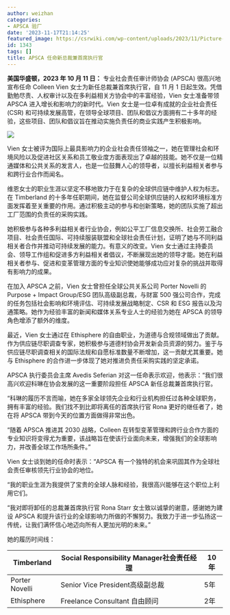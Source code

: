 ```yaml
---
author: weizhan
categories:
- APSCA 验厂
date: '2023-11-17T21:14:25'
featured_image: https://csrwiki.com/wp-content/uploads/2023/11/Picture-1.jpg
id: 1343
tags: []
title: APSCA 任命新总裁兼首席执行官
---
```


**美国华盛顿，2023 年 10 月 11 日：** 专业社会责任审计师协会 (APSCA) 很高兴地宣布任命 Colleen Vien
女士为新任总裁兼首席执行官，自 11 月 1 日起生效。凭借勤勉尽责、人权审计以及在多利益相关方协会中的丰富经验，Vien 女士准备带领 APSCA
进入增长和影响力的新时代。Vien 女士是一位卓有成就的企业社会责任 (CSR)
和可持续发展高管，在领导全球项目、团队和倡议方面拥有二十多年的经验，这些项目、团队和倡议旨在推动实施负责任的商业实践产生积极影响。

![](https://csrwiki.com/wp-content/uploads/2023/11/Picture-1.jpg)

Vien
女士被评为国际上最具影响力的企业社会责任领袖之一，她在管理社会和环境风险以及促进社区关系和员工敬业度方面表现出了卓越的技能。她不仅是一位精通媒体和公共关系的发言人，也是一位鼓舞人心的领导者，以擅长利益相关者参与和跨行业合作而闻名。

维恩女士的职业生涯以坚定不移地致力于在复杂的全球供应链中维护人权为标志。在 Timberland
的十多年任职期间，她在监督公司全球供应链的人权和环境标准方面发挥着至关重要的作用。通过积极主动的参与和创新策略，她的团队实施了超出工厂范围的负责任的采购实践。

她积极参与各种多利益相关者行业协会，例如公平工厂信息交换所、社会劳工融合项目、社会责任国际、可持续服装联盟和全球社会责任计划，证明了她与不同利益相关者合作并推动可持续发展的能力。有意义的改变。Vien
女士通过主持委员会、领导工作组和促进多方利益相关者倡议，不断展现出她的领导才能。她在利益相关者参与、促进和变革管理方面的专业知识使她能够成功应对复杂的挑战并取得有影响力的成果。

在加入 APSCA 之前，Vien 女士曾担任全球公共关系公司 Porter Novelli 的 Purpose + Impact Group/ESG
团队高级副总裁，与财富 500 强公司合作，完成的任务包括社会影响和环境评估、可持续发展战略制定、CSR 和 ESG
报告以及沟通策略。她作为经验丰富的新闻和媒体关系专业人士的经验为她在 APSCA 的领导角色增添了额外的维度。

最近，Vien 女士通过在 Ethisphere
的自由职业，为道德与合规领域做出了贡献。作为供应链尽职调查专家，她积极参与道德村协会开发新会员资源的努力。鉴于与供应链尽职调查相关的国际法规和自愿标准数量不断增加，这一贡献尤其重要。她与
Ethisphere 的合作进一步体现了她对推进负责任采购实践的坚定承诺。

APSCA 执行委员会主席 Avedis Seferian 对这一任命表示欢迎，他表示：“我们很高兴欢迎科琳在协会发展的这一重要阶段担任 APSCA
新任总裁兼首席执行官。

“科琳的履历不言而喻，她在多家全球领先企业和行业机构担任过各种全球职务，拥有丰富的经验。我们找不到比即将离任的首席执行官 Rona 更好的继任者了，她在将
APSCA 带到今天的位置方面做得非常出色。

“随着 APSCA 推进其 2030 战略，Colleen
在转型变革管理和跨行业合作方面的专业知识将变得尤为重要，该战略旨在使该行业面向未来，增强我们的全球影响力，并改善全球工作场所条件。”

Vien 女士谈到她的任命时表示：“APSCA 有一个独特的机会来巩固其作为全球社会责任审核领先行业协会的地位。  

“我的职业生涯为我提供了宝贵的全球人脉和经验，我很高兴能够在这个职位上利用它们。

“我对即将卸任的总裁兼首席执行官 Rona Starr 女士致以诚挚的谢意，感谢她为建设 APSCA
和提升该行业的全球影响力所做的不懈努力。我致力于进一步弘扬这一传统，让我们满怀信心地迈向所有人更加光明的未来。”

她的履历时间线：

Timberland| Social Responsibility Manager社会责任经理| 10年  
---|---|---  
Porter Novelli| Senior Vice President高级副总裁| 5年  
Ethisphere| Freelance Consultant 自由顾问| 2年

